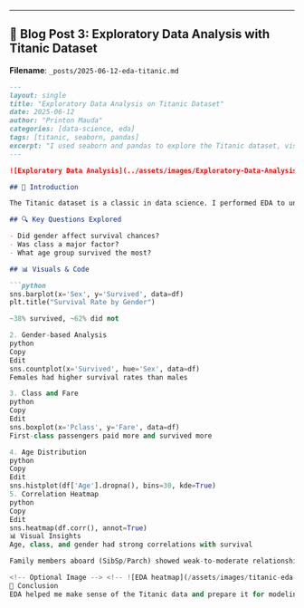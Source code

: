 
---

## 📝 Blog Post 3: Exploratory Data Analysis with Titanic Dataset

**Filename**: `_posts/2025-06-12-eda-titanic.md`

```markdown
---
layout: single
title: "Exploratory Data Analysis on Titanic Dataset"
date: 2025-06-12
author: "Printon Mauda"
categories: [data-science, eda]
tags: [titanic, seaborn, pandas]
excerpt: "I used seaborn and pandas to explore the Titanic dataset, visualizing patterns in survival across age, gender, and class."
---

![Exploratory Data Analysis](../assets/images/Exploratory-Data-Analysis-EDA.png)

## 🚢 Introduction

The Titanic dataset is a classic in data science. I performed EDA to understand survival trends and how they relate to other variables.

## 🔍 Key Questions Explored

- Did gender affect survival chances?
- Was class a major factor?
- What age group survived the most?

## 📊 Visuals & Code

```python
sns.barplot(x='Sex', y='Survived', data=df)
plt.title("Survival Rate by Gender")

~38% survived, ~62% did not

2. Gender-based Analysis
python
Copy
Edit
sns.countplot(x='Survived', hue='Sex', data=df)
Females had higher survival rates than males

3. Class and Fare
python
Copy
Edit
sns.boxplot(x='Pclass', y='Fare', data=df)
First-class passengers paid more and survived more

4. Age Distribution
python
Copy
Edit
sns.histplot(df['Age'].dropna(), bins=30, kde=True)
5. Correlation Heatmap
python
Copy
Edit
sns.heatmap(df.corr(), annot=True)
📊 Visual Insights
Age, class, and gender had strong correlations with survival

Family members aboard (SibSp/Parch) showed weak-to-moderate relationships

<!-- Optional Image --> <!-- ![EDA heatmap](/assets/images/titanic-eda-heatmap.png) -->
🧠 Conclusion
EDA helped me make sense of the Titanic data and prepare it for modeling. It's an essential phase in any data science workflow.
